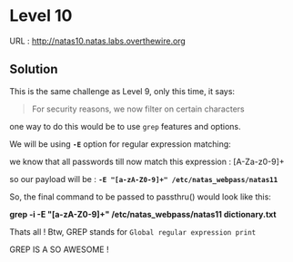 # Level 10

URL : http://natas10.natas.labs.overthewire.org

## Solution

This is the same challenge as Level 9, only this time, it says:

>  For security reasons, we now filter on certain characters


one way to do this would be to use `grep` features and options.

We will be using **`-E`** option for regular expression matching:

we know that all passwords till now match this expression : [A-Za-z0-9]+

so our payload will be : **`-E "[a-zA-Z0-9]+" /etc/natas_webpass/natas11`**

So, the final command to be passed to passthru() would look like this: 

**grep -i -E "[a-zA-Z0-9]+" /etc/natas_webpass/natas11 dictionary.txt**



Thats all ! 
Btw, GREP stands for `Global regular expression print`

GREP IS A SO AWESOME ! 

